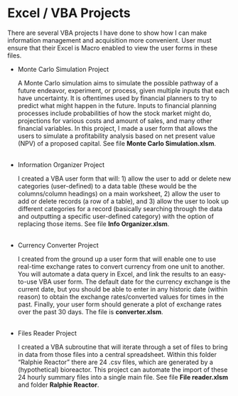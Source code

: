 # Excel / VBA Projects
<p> There are several VBA projects I have done to show how I can make information management and acquisition more convenient. User must ensure that their Excel is Macro enabled to view the user forms in these files. </p> 
<ul> 
  <li>
  Monte Carlo Simulation Project
  </li> 
  <p> A Monte Carlo simulation aims to simulate the possible pathway of a future endeavor, experiment, or process, given multiple inputs that each have uncertainty.  It is oftentimes used by financial planners to try to predict what might happen in the future.  Inputs to financial planning processes include probabilities of how the stock market might do, projections for various costs and amount of sales, and many other financial variables. In this project, I made a user form that allows the users to simulate a profitability analysis based on net present value (NPV) of a proposed capital. See file <strong> Monte Carlo Simulation.xlsm</strong>. </p>
  <br>
  <li>
    Information Organizer Project
  </li>
  <p> I created a VBA user form that will: 1) allow the user to add or delete new categories (user-defined) to a data table (these would be the columns/column headings) on a main worksheet, 2) allow the user to add or delete records (a row of a table), and 3) allow the user to look up different categories for a record (basically searching through the data and outputting a specific user-defined category) with the option of replacing those items. See file <strong> Info Organizer.xlsm</strong>. </p> 
  <br>
  <li> 
    Currency Converter Project
  </li>
  <p> I created from the ground up a user form that will enable one to use real-time exchange rates to convert currency from one unit to another.  You will automate a data query in Excel, and link the results to an easy-to-use VBA user form.  The default date for the currency exchange is the current date, but you should be able to enter in any historic date (within reason) to obtain the exchange rates/converted values for times in the past.  Finally, your user form should generate a plot of exchange rates over the past 30 days. The file is <strong> converter.xlsm</strong>. </p>
  <br>
  <li>
    Files Reader Project
  </li>
  <p> I created a VBA subroutine that will iterate through a set of files to bring in data from those files into a central spreadsheet.  Within this folder  “Ralphie Reactor” there are 24 .csv files, which are generated by a (hypothetical) bioreactor. This project can automate the import of these 24 hourly summary files into a single main file. See file <strong> File reader.xlsm</strong> and folder <strong> Ralphie Reactor</strong>. </p>
